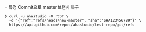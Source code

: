 = 특정 Commit으로 master 브랜치 복구

```
$ curl -u ahastudio -X POST \
  -d '{"ref":"refs/heads/new-master", "sha":"SHA123456789"}' \
  https://api.github.com/repos/ahastudio/test-repo/git/refs
```

